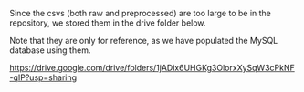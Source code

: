 Since the csvs (both raw and preprocessed) are too large to be in the repository,
we stored them in the drive folder below.

Note that they are only for reference, as we have populated the MySQL database
using them.

https://drive.google.com/drive/folders/1jADix6UHGKg3OlorxXySqW3cPkNF-qIP?usp=sharing